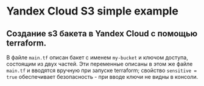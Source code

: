 # Yandex Cloud S3 simple example
## Создание s3 бакета в Yandex Cloud с помощью terraform.
В файле `main.tf` описан бакет с именем `my-bucket` и ключом доступа, состоящим из двух частей. Эти переменные описаны в этом же файле `main.tf` и вводятся вручную при запуске terraform; свойство `sensitive = true` обеспечивает безопасность - при вводе ключи не видны в консоли.
